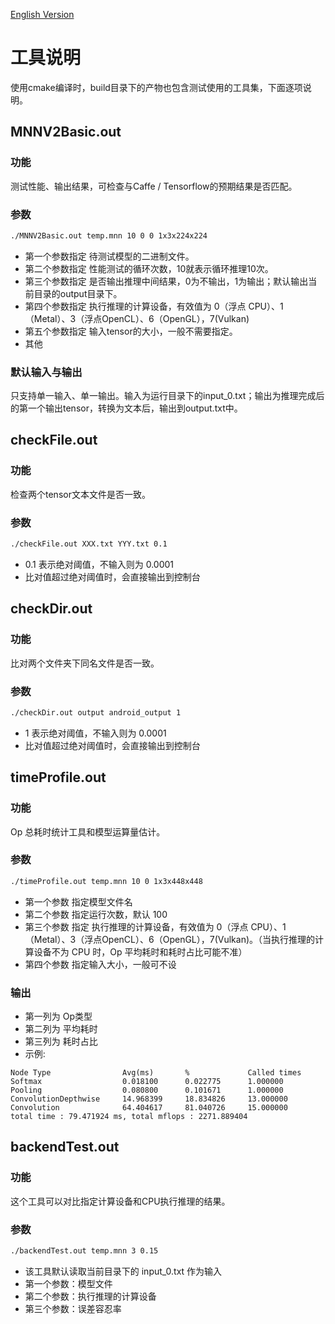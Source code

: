 [English Version](Tools_EN.md)

# 工具说明

使用cmake编译时，build目录下的产物也包含测试使用的工具集，下面逐项说明。

## MNNV2Basic.out
### 功能
测试性能、输出结果，可检查与Caffe / Tensorflow的预期结果是否匹配。

### 参数
``` bash
./MNNV2Basic.out temp.mnn 10 0 0 1x3x224x224
```

- 第一个参数指定 待测试模型的二进制文件。
- 第二个参数指定 性能测试的循环次数，10就表示循环推理10次。
- 第三个参数指定 是否输出推理中间结果，0为不输出，1为输出；默认输出当前目录的output目录下。
- 第四个参数指定 执行推理的计算设备，有效值为 0（浮点 CPU）、1（Metal）、3（浮点OpenCL）、6（OpenGL），7(Vulkan)
- 第五个参数指定 输入tensor的大小，一般不需要指定。
- 其他

### 默认输入与输出
只支持单一输入、单一输出。输入为运行目录下的input_0.txt；输出为推理完成后的第一个输出tensor，转换为文本后，输出到output.txt中。


## checkFile.out
### 功能
检查两个tensor文本文件是否一致。

### 参数
``` bash
./checkFile.out XXX.txt YYY.txt 0.1
```

- 0.1 表示绝对阈值，不输入则为 0.0001 
- 比对值超过绝对阈值时，会直接输出到控制台


## checkDir.out
### 功能
比对两个文件夹下同名文件是否一致。

### 参数
``` bash
./checkDir.out output android_output 1
```

- 1 表示绝对阈值，不输入则为 0.0001 
- 比对值超过绝对阈值时，会直接输出到控制台


## timeProfile.out
### 功能
Op 总耗时统计工具和模型运算量估计。

### 参数
``` bash
./timeProfile.out temp.mnn 10 0 1x3x448x448
```

- 第一个参数 指定模型文件名
- 第二个参数 指定运行次数，默认 100
- 第三个参数 指定 执行推理的计算设备，有效值为 0（浮点 CPU）、1（Metal）、3（浮点OpenCL）、6（OpenGL），7(Vulkan)。（当执行推理的计算设备不为 CPU 时，Op 平均耗时和耗时占比可能不准）
- 第四个参数 指定输入大小，一般可不设

### 输出
- 第一列为 Op类型
- 第二列为 平均耗时
- 第三列为 耗时占比
- 示例: 
```
Node Type                Avg(ms)       %             Called times
Softmax                  0.018100      0.022775      1.000000
Pooling                  0.080800      0.101671      1.000000
ConvolutionDepthwise     14.968399     18.834826     13.000000
Convolution              64.404617     81.040726     15.000000
total time : 79.471924 ms, total mflops : 2271.889404
```

## backendTest.out
### 功能
这个工具可以对比指定计算设备和CPU执行推理的结果。

### 参数
``` bash
./backendTest.out temp.mnn 3 0.15
```

- 该工具默认读取当前目录下的 input_0.txt 作为输入
- 第一个参数：模型文件
- 第二个参数：执行推理的计算设备
- 第三个参数：误差容忍率

